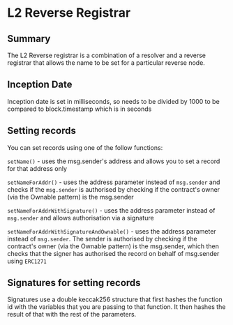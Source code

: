 # L2 Reverse Registrar

## Summary

The L2 Reverse registrar is a combination of a resolver and a reverse registrar that allows the name to be set for a particular reverse node.

## Inception Date

Inception date is set in milliseconds, so needs to be divided by 1000 to be compared to block.timestamp which is in seconds

## Setting records

You can set records using one of the follow functions:

`setName()` - uses the msg.sender's address and allows you to set a record for that address only

`setNameForAddr()` - uses the address parameter instead of `msg.sender` and checks if the `msg.sender` is authorised by checking if the contract's owner (via the Ownable pattern) is the msg.sender

`setNameForAddrWithSignature()` - uses the address parameter instead of `msg.sender` and allows authorisation via a signature

`setNameForAddrWithSignatureAndOwnable()` - uses the address parameter instead of `msg.sender`. The sender is authorised by checking if the contract's owner (via the Ownable pattern) is the msg.sender, which then checks that the signer has authorised the record on behalf of msg.sender using `ERC1271`

## Signatures for setting records

Signatures use a double keccak256 structure that first hashes the function id with the variables that you are passing to that function. It then hashes the result of that with the rest of the parameters.
